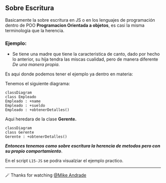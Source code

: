 ## Sobre Escritura

Basicamente la sobre escritura en JS o en los lenguajes de programación dentro de POO **Programacion Orientada a objetos**, es casi la misma terminologia que la herencia.

### Ejemplo:
- Se tiene una madre que tiene la caracteristica de canto, dado por hecho lo anterior, su hija tendra las miscas cualidad, pero de manera diferente _De una manera propia_.

Es aqui donde podemos tener el ejemplo ya dentro en materia:

Tenemos el siguiente diagrama:

 ```mermaid
 classDiagram
 class Empleado
 Empleado : +name
 Empleado : +sueldo
 Empleado : +obtenerDetalles()
 ```

 Aqui heredara de la clase **Gerente.**

 ```mermaid
 classDiagram
 class Gerente
 Gerente : +obtenerDetalles()
 ```
 
 **_Entonces tenemos como sobre escritura la herencia de metodos pero con su propio comportamiento_**.

 En el script `L15-JS` se podra visualziar el ejemplo practico.

 ---

🪄 Thanks for watching [@Mike Andrade](https://github.com/Mike-std-cpu)